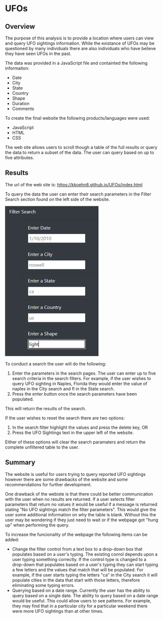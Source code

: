 # UFOs

## Overview 
The purpose of this analysis is to provide a location where users can view and query UFO sightings information. While the existance of UFOs may be questioned by many individuals there are also individuals who have believe they have seen UFOs in the past. 

The data was provided in a JavaScript file and containted the following informaiton:
 - Date
 - City
 - State
 - Country
 - Shape
 - Duration
 - Comments

To create the final website the following products/languages were used:
 - JavaScript
 - HTML
 - CSS

The web site allows users to scroll though a table of the full results or query the data to return a subset of the data. The user can query based on up to five attributes.

## Results

The url of the web site is: https://kkoehn8.github.io/UFOs/index.html

To query the data the user can enter their search parameters in the Filter Search section found on the left side of the website. 

![filter_search](https://github.com/kkoehn8/UFOs/blob/main/static/images/FilterSearch.PNG)

To conduct a search the user will do the following:
1. Enter the parameters in the search pages. The user can enter up to five search criteria in the search filters. For example, if the user wishes to query UFO sighting in Naples, Florida they would enter the value of naples in the City search and fl in the State search.
2. Press the enter button once the search parameters have been populated.

This will return the results of the search.

If the user wishes to reset the search there are two options:
1. In the search filter highlight the values and press the delete key, OR
2. Press the UFO Sightings text in the upper left of the website.

Either of these options will clear the search paramaters and return the complete unfiltered table to the user.

## Summary

The website is useful for users trying to query reported UFO sightings however there are some drawbacks of the website and some recommendations for further development.

One drawback of the webiste is that there could be better communication with the user when no results are returned. If a user selects filter parameters that return no values it would be useful if a message is returned stating "No UFO sightings match the filter parameters". This would give the user some additional information on why the table is blank. Without this the user may be wondering if they just need to wait or if the webpage got "hung up" when performing the query.

To increase the funcionality of the webpage the following items can be added: 
 - Change the filter control from a text box to a drop-down box that populates based on a user's typing. The existing conrol depends upon a user typing something correctly. If the control type is changed to a drop-down that populates based on a user's typing they can start typing a few letters and the values that match that will be populated. For example, if the user starts typing the letters "ca" in the City search it will populate cities in the data that start with those letters, therefore eliminating some typing errors.
 - Querying based on a date range. Currently the user has the ability to query based on a single date. The ability to query based on a date range would be useful. This could allow users to see patterns. For example, they may find that in a particular city for a particular weekend there were more UFO sightings than at other times. 